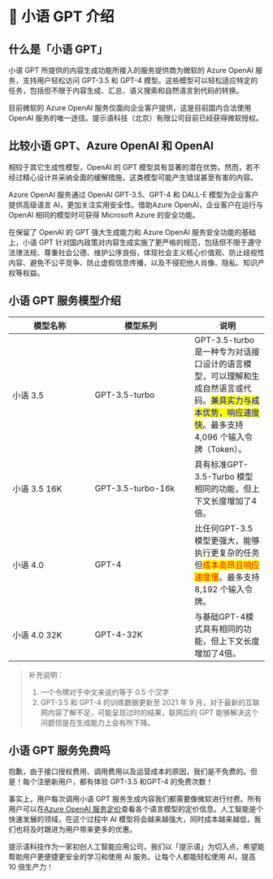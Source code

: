 # 🤖 小语 GPT 介绍

## 什么是「小语 GPT」

小语 GPT 所提供的内容生成功能所接入的服务提供商为微软的 Azure OpenAI 服务，支持用户轻松访问 GPT-3.5 和 GPT-4 模型。这些模型可以轻松适应特定的任务，包括但不限于内容生成、汇总、语义搜索和自然语言到代码的转换。

目前微软的 Azure OpenAI 服务仅面向企业客户提供，这是目前国内合法使用 OpenAI 服务的唯一途径。提示语科技（北京）有限公司目前已经获得微软授权。

## 比较小语 GPT、Azure OpenAI 和 OpenAI

相较于其它生成性模型，OpenAI 的 GPT 模型具有显著的潜在优势。然而，若不经过精心设计并采纳全面的缓解措施，这类模型可能产生错误甚至有害的内容。

Azure OpenAI 服务通过 OpenAI GPT-3.5、GPT-4 和 DALL-E 模型为企业客户提供高级语言 AI，更加关注实用安全性。借助Azure OpenAI，企业客户在运行与OpenAI 相同的模型时可获得 Microsoft Azure 的安全功能。

在保留了 OpenAI 的 GPT 强大生成能力和 Azure OpenAI 服务安全功能的基础上，小语 GPT 针对国内政策对内容生成实施了更严格的规范，包括但不限于遵守法律法规、尊重社会公德、维护公序良俗，体现社会主义核心价值观、防止歧视性内容、避免不公平竞争、防止虚假信息传播，以及不侵犯他人肖像、隐私、知识产权等权益。

## 小语 GPT 服务模型介绍

<table><thead><tr><th width="146">模型名称</th><th width="180.33333333333331">模型系列</th><th>说明</th></tr></thead><tbody><tr><td>小语 3.5</td><td>GPT-3.5-turbo</td><td>GPT-3.5-turbo 是一种专为对话接口设计的语言模型，可以理解和生成自然语言或代码。<mark style="color:blue;">兼具实力与成本优势，响应速度快</mark>。最多支持 4,096 个输入令牌（Token）。</td></tr><tr><td>小语 3.5 16K</td><td>GPT-3.5-turbo-16k</td><td>具有标准GPT-3.5-Turbo 模型相同的功能，但上下文长度增加了4倍。</td></tr><tr><td>小语 4.0</td><td>GPT-4</td><td>比任何GPT-3.5模型更强大，能够执行更复杂的任务但<mark style="color:red;">成本高昂且响应速度慢</mark>。最多支持 8,192 个输入令牌。</td></tr><tr><td>小语 4.0 32K</td><td>GPT-4-32K</td><td>与基础GPT-4模式具有相同的功能，但上下文长度增加了4倍。</td></tr></tbody></table>

> 补充说明：
>
> 1. 一个令牌对于中文来说约等于 0.5 个汉字
> 2. GPT-3.5 和 GPT-4 的训练数据更新至 2021 年 9 月，对于最新的互联网内容了解不足，可能呈现过时的结果，联网后的 GPT 能够解决这个问题但是在生成能力上会有所下降。

## 小语 GPT 服务免费吗

抱歉，由于接口授权费用、调用费用以及运营成本的原因，我们是不免费的。但是！每个注册新用户，都有体验 GPT-3.5 和GPT-4 的免费次数！

事实上，用户每次调用小语 GPT 服务生成内容我们都需要像微软进行付费。所有用户可以在[Azure OpenAI 服务定价](https://azure.microsoft.com/zh-cn/pricing/details/cognitive-services/openai-service/)查看各个语言模型的定价信息。人工智能是个快速发展的领域，在这个过程中 AI 模型将会越来越强大，同时成本越来越低，我们也将及时跟进为用户带来更多的优惠。

提示语科技作为一家初创人工智能应用公司，我们以「提示语」为切入点，希望能帮助用户更便捷更安全的学习和使用 AI 服务。让每个人都能轻松使用 AI，提高 10 倍生产力！
